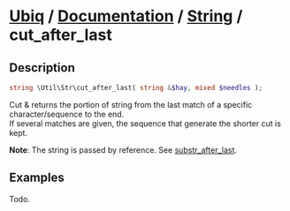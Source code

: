 [Ubiq](https://github.com/Pixel418/Ubiq#readme) / [Documentation](../index.md#readme) / [String](../index.md#string) / cut_after_last
======


Description
-------- 

```php
string \Util\Str\cut_after_last( string &$hay, mixed $needles );
```

Cut & returns the portion of string from the last match of a specific character/sequence to the end. <br>
If several matches are given, the sequence that generate the shorter cut is kept.

**Note**: The string is passed by reference. See [substr_after_last](./substr_after_last.md#readme).



Examples
--------

Todo.